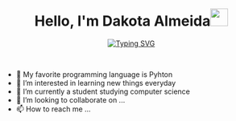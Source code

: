 
<h1 align="center"><b>Hello, I'm Dakota Almeida</b><img src="https://media.giphy.com/media/hvRJCLFzcasrR4ia7z/giphy.gif" width="35"></h1>

<p align="center">
  <a href="https://git.io/typing-svg"><img src="https://readme-typing-svg.demolab.com?font=Fira+Code&pause=650&center=true&random=false&width=435&lines=Computer+Science+Student%2C;Self-taught+Front-End+Developer%2C;Active+learner%2C+;Lets+build+!!" alt="Typing SVG" /></a>
</p>



<br>



- 👋 My favorite programming language is Pyhton
- 👀 I’m interested in learning new things everyday
- 🌱 I’m currently a student studying computer science
- 💞️ I’m looking to collaborate on ...
- 📫 How to reach me ...

<!---
Dalmeida95/Dalmeida95 is a ✨ special ✨ repository because its `README.md` (this file) appears on your GitHub profile.
You can click the Preview link to take a look at your changes.
--->
